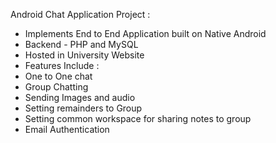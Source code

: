 Android Chat Application Project :

- Implements End to End Application built on Native Android
- Backend - PHP and MySQL
- Hosted in University Website
- Features Include : 
- One to One chat
- Group Chatting
- Sending Images and audio
- Setting remainders to Group
- Setting common workspace for sharing notes to group
- Email Authentication
